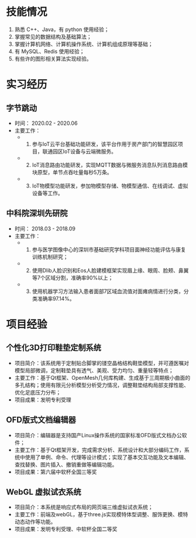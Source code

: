# 技能情况
1. 熟悉 C++、Java，有 python 使用经验；
2. 掌握常见的数据结构及基础算法；
3. 掌握计算机网络、计算机操作系统、计算机组成原理等基础；
4. 有 MySQL、Redis 使用经验；
5. 有些许的图形相关算法实现经验。

# 实习经历
## 字节跳动
- 时间： 2020.02 - 2020.06
- 主要工作：
  - 1. 参与IoT云平台基础功能研发，该平台作用于房产部门的智慧园区项目，联通园区IoT设备与云端微服务。
  - 2. IoT消息路由功能研发，实现MQTT数据与微服务消息队列消息路由模块原型，单节点吞吐量每秒5万条。 
  - 3. IoT物模型功能研发，参加物模型存储、物模型通信、在线调试、虚拟设备等工作。

## 中科院深圳先研院
- 时间： 2018.03 - 2018.09
- 主要工作：
  - 1. 参与医学图像中心的深圳市基础研究学科项目面神经功能评估与康复训练机制研究； 
  - 2. 使用Dlib人脸识别和Eos人脸建模框架实现眉上缘、眼周、脸颊、鼻翼等7个区域分割，准确率90%以上； 
  - 3. 使用机器学习方法输入患者面部7区域血流值对面瘫病情进行分类，分类准确率97.14%。

# 项目经验
## 个性化3D打印鞋垫定制系统
- 项目简介：该系统用于定制贴合脚掌的镂空晶格结构鞋垫模型，并可遵医嘱对模型局部微调，定制鞋垫具有透气、美观、受力均匀、重量轻等特点； 
- 主要工作：基于Qt框架、OpenMesh几何库构建、生成基于三周期极小曲面的多孔结构；使用有限元分析模型分析受力情况，调整鞋垫结构局部支撑性能、优化足底压力分布； 
- 项目成果：发明专利受理

## OFD版式文档编辑器
- 项目简介：编辑器是支持国产Linux操作系统的国家标准OFD版式文档办公软件； 
- 主要工作：基于Qt框架开发，完成需求分析、系统设计和大部分编码工作，系统中使用了单例、命令、代理等设计模式；实现了基本交互功能及文本编辑、查找替换、图片插入、撤销重做等编辑功能。 
- 项目成果：第六届中软杯全国三等奖

## WebGL 虚拟试衣系统
- 项目简介：本系统是响应式布局的网页端三维虚拟试衣系统； 
- 主要工作：前端及webGL，基于three.js实现模特体型调整、服饰更换、模特动态动作等功能。 
- 项目成果：发明专利受理、中软杯全国二等奖